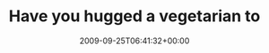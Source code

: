 ---
retweeted: false
source: <a href="http://twitter.com" rel="nofollow">Twitter Web Client</a>
entities:
  hashtags: []
  symbols: []
  user_mentions:
  - name: "@smile_x *th"
    screen_name: smile_x
    indices:
    - '66'
    - '74'
    id_str: '14692865'
    id: '14692865'
  - name: depone
    screen_name: depone
    indices:
    - '79'
    - '86'
    id_str: '5008851'
    id: '5008851'
  urls: []
display_text_range:
- '0'
- '121'
favorite_count: '0'
id_str: '4362877825'
truncated: false
retweet_count: '0'
id: '4362877825'
created_at: Fri Sep 25 06:41:32 +0000 2009
favorited: false
full_text: 'Have you hugged a vegetarian today? Mein Vorschlag: Ihr fangt mit [@smile_x](https://twitter.com/smile_x)
  und [@depone](https://twitter.com/depone) an! http://www.peta2.com/feat/hug/'
lang: de
tags:
- pesos:twitter
date: '2009-09-25T06:41:32+00:00'
src: https://twitter.com/bascht/status/4362877825
original_url: https://twitter.com/bascht/status/4362877825
type: twitter_tweet
text: 'Have you hugged a vegetarian today? Mein Vorschlag: Ihr fangt mit [@smile_x](https://twitter.com/smile_x)
  und [@depone](https://twitter.com/depone) an! http://www.peta2.com/feat/hug/'
title: Have you hugged a vegetarian to

---